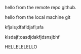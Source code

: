 hello from the remote repo github. 

hello from the local machine git







kfjals;dfafldjafl;afa






klsdajf;oasdjdakfjdsnsjbhf




HELLELELELLO

